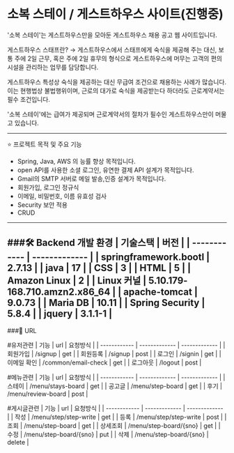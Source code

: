 # 소복 스테이 / 게스트하우스 사이트(진행중)

'소복 스테이'는 게스트하우스만을 모아둔 게스트하우스 채용 공고 웹 사이트입니다.

게스트하우스 스태프란?
→ 게스트하우스에서 스태프에게 숙식을 제공해 주는 대신, 보통 주에 2일 근무, 혹은 주에 2일 휴무의 형식으로 게스트하우스에 머무는 고객의 편의 시설을 관리하는 업무를 담당합니다.

게스트하우스 특성상 숙식을 제공하는 대신 무급여 조건으로 채용하는 사례가 많습니다. 이는 현행법상 불법행위이며, 근로의 대가로 숙식을 제공받는다 하더라도 근로계약서는 필수 조건입니다.

'소복 스테이'에는 급여가 제공되며 근로계약서의 절차가 필수인 게스트하우스만이 머물고 있습니다.

---
⭐ 프로젝트 목적 및 주요 기능
- Spring, Java, AWS 의 능률 향상 목적입니다.
- open API를 사용한 소셜 로그인, 유연한 결제 API 설계가 목적입니다.
- Gmail의 SMTP 서버로 메일 발송,인증 설계가 목적입니다.
- 회원가입, 로그인 정규식
- 이메일, 비밀번호, 이름 유효성 검사
- Security 보안 적용
- CRUD
---
###🛠 Backend 개발 환경
| 기술스택 | 버전 |
| ------------ | ------------- |
| springframework.bootl | 2.7.13 |
| java | 17 |
| CSS | 3 |
| HTML | 5 |
| Amazon Linux | 2 |
| Linux 커널 | 5.10.179-168.710.amzn2.x86_64 |
| apache-tomcat | 9.0.73 |
| Maria DB | 10.11 |
| Spring Security | 5.8.4 |
| jquery | 3.1.1-1 |
---
###👏 URL

#유저관련
| 기능 | url | 요청방식 |
| ------------ | ------------- | ------------- |
| 회원가입 | /signup | get |
| 회원등록 | /signup | post |
| 로그인 | /signin | get |
| 이메일 확인 | /common/email-check | get |
| 로그아웃 | /logout | post |

#메뉴관련
| 기능 | url | 요청방식 |
| ------------ | ------------- | ------------- |
| 스테이 | /menu/stays-board | get |
| 공고글 | /menu/step-board | get |
| 후기 | /menu/review-board | post |

#게시글관련
| 기능 | url | 요청방식 |
| ------------ | ------------- | ------------- |
| 작성 | /menu/step/step-write | get |
| 등록 | /menu/step/step-write | post |
| 조회 | /menu/step-board | get |
| 상세조회 | /menu/step-board/{sno} | get |
| 수정 | /menu/step-board/{sno} | put |
| 삭제 | /menu/step-board/{sno} | delete |


